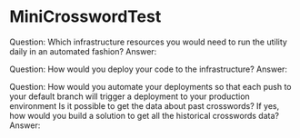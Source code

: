 # MiniCrosswordTest

Question: Which infrastructure resources you would need to run the utility daily in an automated fashion?
Answer:

Question: How would you deploy your code to the infrastructure?
Answer:

Question: How would you automate your deployments so that each push to your default branch will trigger a deployment to your production environment Is it possible to get the data about past crosswords? If yes, how would you build a solution to get all the historical crosswords data?
Answer:
